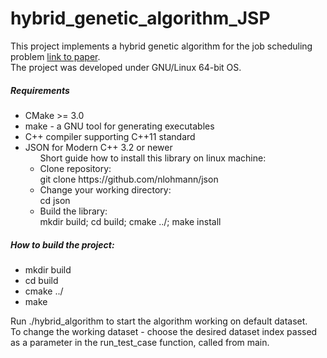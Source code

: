 # hybrid_genetic_algorithm_JSP
<p>
This project implements a hybrid genetic algorithm for the job scheduling problem
<a href="https://github.com/kwh44/hybrid_genetic_algorithm_JSP/blob/master/A_hybrid_genetic_algorithm_for_the_job_shop_scheduling_problem.pdf">link to paper</a>.<br/>
The project was developed under GNU/Linux 64-bit OS.
<p>
<h5> Requirements </h5>
<ul>
    <li>CMake >= 3.0</li>
    <li>make - a GNU tool for generating executables</li>
    <li>C++ compiler supporting C++11 standard</li>
    <li>
    	JSON for Modern C++  3.2 or newer
    	<ul>
    		Short guide how to install this library on linux machine:
    		<li>Clone repository:<br/>
    				git clone https://github.com/nlohmann/json</li>
    		<li>Change your working directory:<br/>
    		 		cd json</li>
    		 <li>Build the library:<br/>
    		 mkdir build; cd build; cmake ../; make install</li>
    	</ul>
    </li>
</ul>
</p>
<h5>How to build the project:</h5>
<ul>
    <li>mkdir build</li>
    <li>cd build</li>
    <li>cmake ../</li>
    <li>make</li>
</ul>
<p>Run ./hybrid_algorithm to start the algorithm working on default dataset.<br/>
To change the working dataset - choose the desired dataset index passed<br/>
as a parameter in the run_test_case function, called from main.</p>

